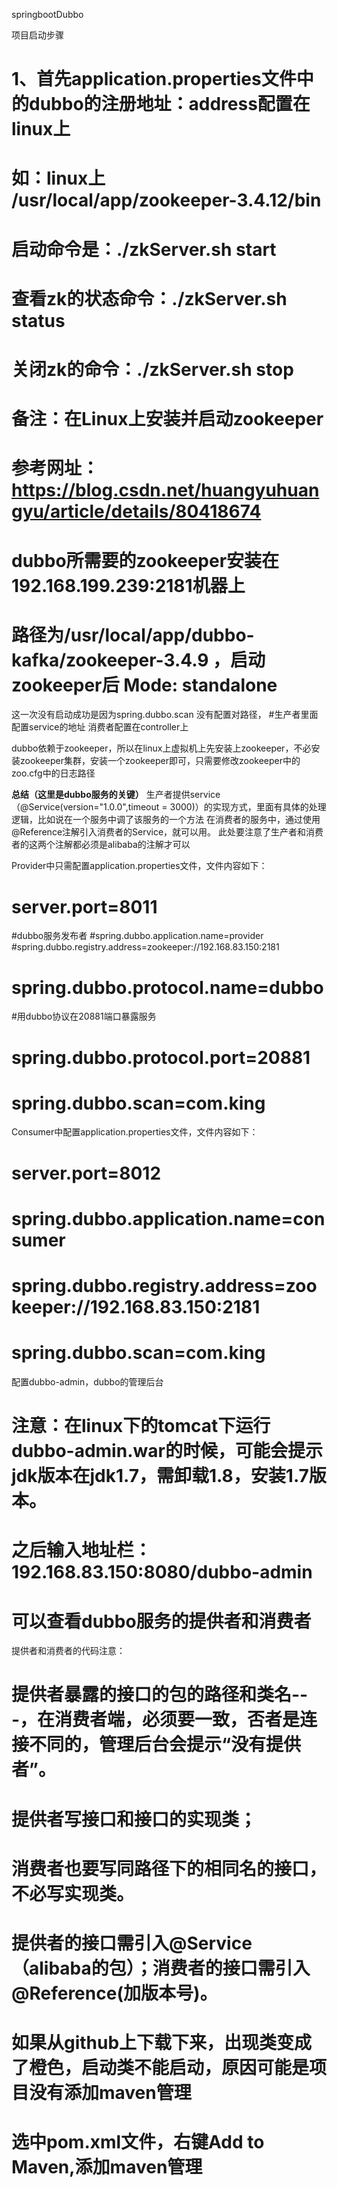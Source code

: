  springbootDubbo

 项目启动步骤
# 1、首先application.properties文件中的dubbo的注册地址：address配置在linux上
#    如：linux上 /usr/local/app/zookeeper-3.4.12/bin 
#      启动命令是：./zkServer.sh start
#      查看zk的状态命令：./zkServer.sh status
#      关闭zk的命令：./zkServer.sh stop
#   备注：在Linux上安装并启动zookeeper
#         参考网址：https://blog.csdn.net/huangyuhuangyu/article/details/80418674 
#   dubbo所需要的zookeeper安装在192.168.199.239:2181机器上  
#   路径为/usr/local/app/dubbo-kafka/zookeeper-3.4.9 ，启动zookeeper后    Mode: standalone

这一次没有启动成功是因为spring.dubbo.scan 没有配置对路径，
#生产者里面配置service的地址  消费者配置在controller上

dubbo依赖于zookeeper，所以在linux上虚拟机上先安装上zookeeper，不必安装zookeeper集群，安装一个zookeeper即可，只需要修改zookeeper中的zoo.cfg中的日志路径

**总结（这里是dubbo服务的关键）**
生产者提供service（@Service(version="1.0.0",timeout = 3000)）的实现方式，里面有具体的处理逻辑，比如说在一个服务中调了该服务的一个方法
在消费者的服务中，通过使用@Reference注解引入消费者的Service，就可以用。
此处要注意了生产者和消费者的这两个注解都必须是alibaba的注解才可以

Provider中只需配置application.properties文件，文件内容如下：
# server.port=8011
#dubbo服务发布者
#spring.dubbo.application.name=provider
#spring.dubbo.registry.address=zookeeper://192.168.83.150:2181
# spring.dubbo.protocol.name=dubbo
#用dubbo协议在20881端口暴露服务
# spring.dubbo.protocol.port=20881
# spring.dubbo.scan=com.king
Consumer中配置application.properties文件，文件内容如下：
# server.port=8012

# spring.dubbo.application.name=consumer
# spring.dubbo.registry.address=zookeeper://192.168.83.150:2181
# spring.dubbo.scan=com.king
配置dubbo-admin，dubbo的管理后台
# 注意：在linux下的tomcat下运行dubbo-admin.war的时候，可能会提示jdk版本在jdk1.7，需卸载1.8，安装1.7版本。
# 之后输入地址栏：192.168.83.150:8080/dubbo-admin
# 可以查看dubbo服务的提供者和消费者
提供者和消费者的代码注意：
# 提供者暴露的接口的包的路径和类名---，在消费者端，必须要一致，否者是连接不同的，管理后台会提示“没有提供者”。
# 提供者写接口和接口的实现类；
# 消费者也要写同路径下的相同名的接口，不必写实现类。
# 提供者的接口需引入@Service（alibaba的包）；消费者的接口需引入@Reference(加版本号)。

# 如果从github上下载下来，出现类变成了橙色，启动类不能启动，原因可能是项目没有添加maven管理
# 选中pom.xml文件，右键Add to Maven,添加maven管理
